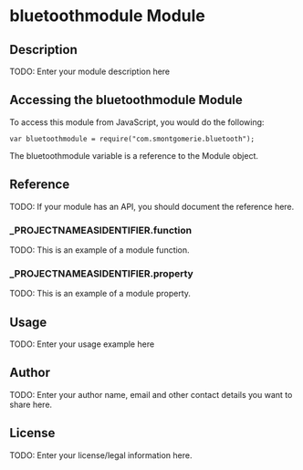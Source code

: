# bluetoothmodule Module

## Description

TODO: Enter your module description here

## Accessing the bluetoothmodule Module

To access this module from JavaScript, you would do the following:

	var bluetoothmodule = require("com.smontgomerie.bluetooth");

The bluetoothmodule variable is a reference to the Module object.	

## Reference

TODO: If your module has an API, you should document
the reference here.

### ___PROJECTNAMEASIDENTIFIER__.function

TODO: This is an example of a module function.

### ___PROJECTNAMEASIDENTIFIER__.property

TODO: This is an example of a module property.

## Usage

TODO: Enter your usage example here

## Author

TODO: Enter your author name, email and other contact
details you want to share here. 

## License

TODO: Enter your license/legal information here.
